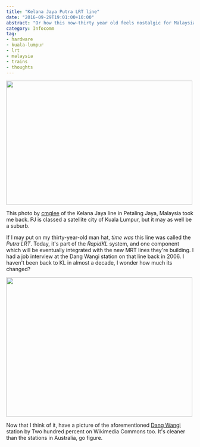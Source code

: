 ```yaml
---
title: "Kelana Jaya Putra LRT line"
date: "2016-09-29T19:01:00+10:00"
abstract: "Or how this now-thirty year old feels nostalgic for Malaysian trains"
category: Infocomm
tag:
- hardware
- kuala-lumpur
- lrt
- malaysia
- trains
- thoughts
---
```

<p><img src="https://rubenerd.com/files/2016/RapidKL_Kelana_Jaya_line_Petaling_Jaya.jpg" alt="" srcset="https://rubenerd.com/files/2016/RapidKL_Kelana_Jaya_line_Petaling_Jaya.jpg 1x, https://rubenerd.com/files/2016/RapidKL_Kelana_Jaya_line_Petaling_Jaya@2x.jpg 2x" style="width:500px; height:333px" /></p>

This photo by [cmglee] of the Kelana Jaya line in Petaling Jaya, Malaysia took me back. PJ is classed a satellite city of Kuala Lumpur, but it may as well be a suburb.

If I may put on my thirty-year-old man hat, *time was* this line was called the *Putra LRT*. Today, it's part of the *RapidKL* system, and one component which will be eventually integrated with the new MRT lines they're building. I had a job interview at the Dang Wangi station on that line back in 2006. I haven't been back to KL in almost a decade, I wonder how much its changed?

<p><img src="https://rubenerd.com/files/2016/dangwangi.jpg" alt="" srcset="https://rubenerd.com/files/2016/dangwangi.jpg 1x, https://rubenerd.com/files/2016/dangwangi@2x.jpg 2x" style="width:500px; height:374px" /></p>

Now that I think of it, have a picture of the aforementioned [Dang Wangi] station by Two hundred percent on Wikimedia Commons too. It's cleaner than the stations in Australia, go figure.

[cmglee]: https://commons.wikimedia.org/wiki/File:RapidKL_Kelana_Jaya_line_Petaling_Jaya.jpg
[Dang Wangi]: https://commons.wikimedia.org/wiki/File:Dang_Wangi_station_(Kelana_Jaya_Line),_Kuala_Lumpur.JPG

